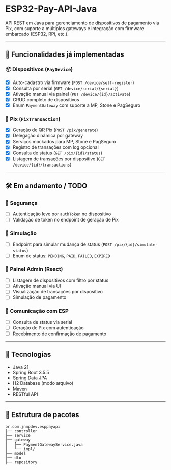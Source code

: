 # ESP32-Pay-API-Java

API REST em Java para gerenciamento de dispositivos de pagamento via Pix, com suporte a múltiplos gateways e integração com firmware embarcado (ESP32, RPi, etc.).

---

## 🚀 Funcionalidades já implementadas

### 📦 Dispositivos (`PayDevice`)
- [x] Auto-cadastro via firmware (`POST /device/self-register`)
- [x] Consulta por serial (`GET /device/serial/{serial}`)
- [x] Ativação manual via painel (`PUT /device/{id}/activate`)
- [x] CRUD completo de dispositivos
- [x] Enum `PaymentGateway` com suporte a MP, Stone e PagSeguro

### 💸 Pix (`PixTransaction`)
- [x] Geração de QR Pix (`POST /pix/generate`)
- [x] Delegação dinâmica por gateway
- [x] Serviços mockados para MP, Stone e PagSeguro
- [x] Registro de transações com log opcional
- [x] Consulta de status (`GET /pix/{id}/status`)
- [x] Listagem de transações por dispositivo (`GET /device/{id}/transactions`)

---

## 🛠️ Em andamento / TODO

### 🔐 Segurança
- [ ] Autenticação leve por `authToken` no dispositivo
- [ ] Validação de token no endpoint de geração de Pix

### 🧪 Simulação
- [ ] Endpoint para simular mudança de status (`POST /pix/{id}/simulate-status`)
- [ ] Enum de status: `PENDING`, `PAID`, `FAILED`, `EXPIRED`

### 🧠 Painel Admin (React)
- [ ] Listagem de dispositivos com filtro por status
- [ ] Ativação manual via UI
- [ ] Visualização de transações por dispositivo
- [ ] Simulação de pagamento

### 📡 Comunicação com ESP
- [ ] Consulta de status via serial
- [ ] Geração de Pix com autenticação
- [ ] Recebimento de confirmação de pagamento

---

## 🧰 Tecnologias

- Java 21
- Spring Boot 3.5.5
- Spring Data JPA
- H2 Database (modo arquivo)
- Maven
- RESTful API

---

## 📂 Estrutura de pacotes

```plaintext
br.com.jnmpdev.esppayapi
├── controller
├── service
├── gateway
│   ├── PaymentGatewayService.java
│   └── impl/
├── model
├── dto
├── repository
